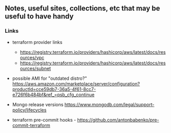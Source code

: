 ## Notes, useful sites, collections, etc that may be useful to have handy



### Links

- terraform provider links
    - https://registry.terraform.io/providers/hashicorp/aws/latest/docs/resources/vpc
    - https://registry.terraform.io/providers/hashicorp/aws/latest/docs/resources/subnet
- possible AMI for "outdated distro?" https://aws.amazon.com/marketplace/server/configuration?productId=cce59db7-36a5-4f61-8cc7-e726f6b484bf&ref_=psb_cfg_continue
- Mongo release versions https://www.mongodb.com/legal/support-policy/lifecycles

- terraform pre-commit hooks - https://github.com/antonbabenko/pre-commit-terraform

